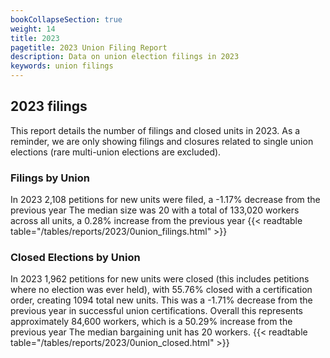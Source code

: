 ```yaml
---
bookCollapseSection: true
weight: 14
title: 2023
pagetitle: 2023 Union Filing Report
description: Data on union election filings in 2023
keywords: union filings
---
```


## 2023 filings

This report details the number of filings and closed units in 2023. As a reminder, we are only showing filings and closures related to single union elections (rare multi-union elections are excluded).

### Filings by Union
In 2023 2,108 petitions for new units were filed, a -1.17% decrease from the previous year The median size was 20 with a total of 133,020 workers across all units, a 0.28% increase from the previous year
{{< readtable table="/tables/reports/2023/0union_filings.html" >}}

### Closed Elections by Union
In 2023 1,962 petitions for new units were closed (this includes petitions where no election was ever held), with 55.76% closed with a certification order, creating 1094 total new units. This was a -1.71% decrease from the previous year in successful union certifications. Overall this represents approximately 84,600 workers, which is a 50.29% increase from the previous year The median bargaining unit has 20 workers.
{{< readtable table="/tables/reports/2023/0union_closed.html" >}}
